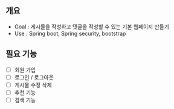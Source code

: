 ## 개요

- Goal : 게시물을 작성하고 댓글을 작성할 수 있는 기본 웹페이지 만들기
- Use : Spring boot, Spring security, bootstrap

## 필요 기능
- [ ] 회원 가입
- [ ] 로그인 / 로그아웃
- [ ] 게시물 수정 삭제
- [ ] 추천 기능
- [ ] 검색 기능
